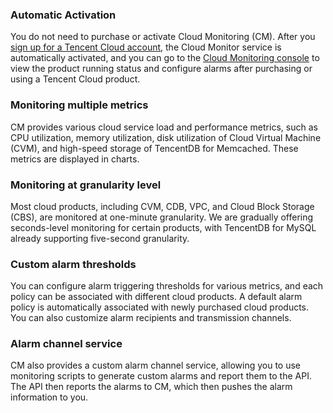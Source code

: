 

### Automatic Activation

You do not need to purchase or activate Cloud Monitoring (CM). After you [sign up for a Tencent Cloud account](https://intl.cloud.tencent.com/document/product/378/17985), the Cloud Monitor service is automatically activated, and you can go to the [Cloud Monitoring console](https://console.cloud.tencent.com/monitor/overview) to view the product running status and configure alarms after purchasing or using a Tencent Cloud product.

### Monitoring multiple metrics

CM provides various cloud service load and performance metrics, such as CPU utilization, memory utilization, disk utilization of Cloud Virtual Machine (CVM), and high-speed storage of TencentDB for Memcached. These metrics are displayed in charts.

### Monitoring at granularity level

Most cloud products, including CVM, CDB, VPC, and Cloud Block Storage (CBS), are monitored at one-minute granularity.
We are gradually offering seconds-level monitoring for certain products, with TencentDB for MySQL already supporting five-second granularity.

### Custom alarm thresholds

You can configure alarm triggering thresholds for various metrics, and each policy can be associated with different cloud products. A default alarm policy is automatically associated with newly purchased cloud products. You can also customize alarm recipients and transmission channels.

### Alarm channel service

CM also provides a custom alarm channel service, allowing you to use monitoring scripts to generate custom alarms and report them to the API. The API then reports the alarms to CM, which then pushes the alarm information to you.
